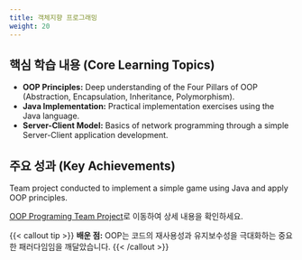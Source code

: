 ```yaml
---
title: 객체지향 프로그래밍
weight: 20
---
```


## 핵심 학습 내용 (Core Learning Topics)

* **OOP Principles:** Deep understanding of the Four Pillars of OOP (Abstraction, Encapsulation, Inheritance, Polymorphism).
* **Java Implementation:** Practical implementation exercises using the Java language.
* **Server-Client Model:** Basics of network programming through a simple Server-Client application development.

## 주요 성과 (Key Achievements)

Team project conducted to implement a simple game using Java and apply OOP principles.

[OOP Programing Team Project](/projects/OOP_Project)로 이동하여 상세 내용을 확인하세요.

{{< callout tip >}}
**배운 점:** OOP는 코드의 재사용성과 유지보수성을 극대화하는 중요한 패러다임임을 깨달았습니다.
{{< /callout >}}